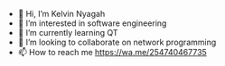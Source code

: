 - 👋 Hi, I’m Kelvin Nyagah
- 👀 I’m interested in software engineering
- 🌱 I’m currently learning QT
- 💞️ I’m looking to collaborate on network programming
- 📫 How to reach me  https://wa.me/254740467735


<!---
nyagah-mux/nyagah-mux is a ✨ special ✨ repository because its `README.md` (this file) appears on your GitHub profile.
You can click the Preview link to take a look at your changes.
--->
